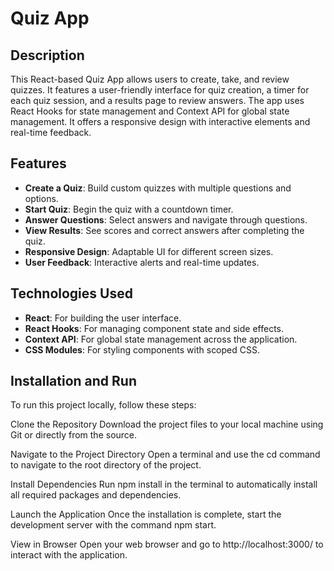 # Quiz App

## Description

This React-based Quiz App allows users to create, take, and review quizzes. It features a user-friendly interface for quiz creation, a timer for each quiz session, and a results page to review answers. The app uses React Hooks for state management and Context API for global state management. It offers a responsive design with interactive elements and real-time feedback.

## Features

- **Create a Quiz**: Build custom quizzes with multiple questions and options.
- **Start Quiz**: Begin the quiz with a countdown timer.
- **Answer Questions**: Select answers and navigate through questions.
- **View Results**: See scores and correct answers after completing the quiz.
- **Responsive Design**: Adaptable UI for different screen sizes.
- **User Feedback**: Interactive alerts and real-time updates.

## Technologies Used

- **React**: For building the user interface.
- **React Hooks**: For managing component state and side effects.
- **Context API**: For global state management across the application.
- **CSS Modules**: For styling components with scoped CSS.

## Installation and Run
To run this project locally, follow these steps:

Clone the Repository Download the project files to your local machine using Git or directly from the source.

Navigate to the Project Directory Open a terminal and use the cd command to navigate to the root directory of the project.

Install Dependencies Run npm install in the terminal to automatically install all required packages and dependencies.

Launch the Application Once the installation is complete, start the development server with the command npm start.

View in Browser Open your web browser and go to http://localhost:3000/ to interact with the application.
